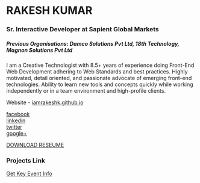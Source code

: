 # RAKESH KUMAR
### Sr. Interactive Developer at Sapient Global Markets
##### Previous Organisations: Damco Solutions Pvt Ltd, 18th Technology, Magnon Solutions Pvt Ltd

I am a Creative Technologist with 8.5+ years of experience doing Front-End Web Development adhering to Web Standards and best practices. Highly motivated, detail oriented, and passionate advocate of emerging front-end technologies. Ability to learn new tools and concepts quickly while working independently or in a team environment and high-profile clients.

Website - [iamrakeshk.github.io](https://iamrakeshk.github.io/)

[facebook](https://www.facebook.com/maarkup/)<br>
[linkedin](https://www.linkedin.com/in/rakeshpersonal/)<br>
[twitter](https://twitter.com/maarkup)<br>
[google+](https://plus.google.com/+RakeshKumar-ui-developer)

[DOWNLOAD RESEUME](https://docs.google.com/file/d/0B_BceP9CbirvMHpWNVAtcWk2MkU/view)


### Projects Link

[Get Key Event Info](https://iamrakeshk.github.io/keyinfo/)